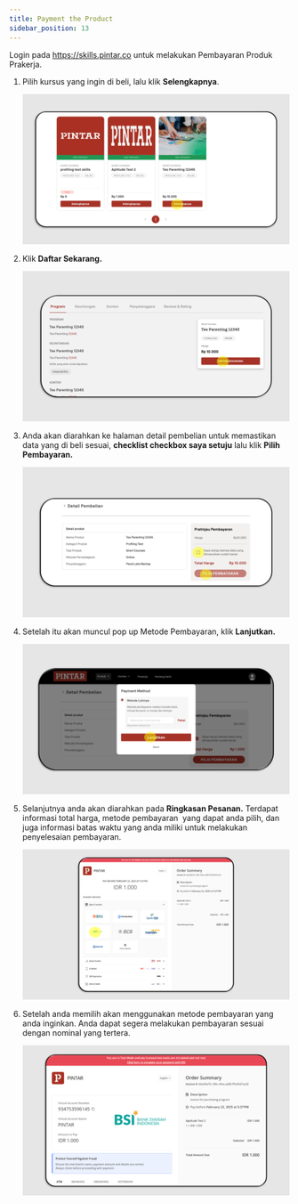 ```yaml
---
title: Payment the Product
sidebar_position: 13
---
```

Login pada https://skills.pintar.co untuk melakukan Pembayaran Produk Prakerja. 

1. Pilih kursus yang ingin di beli, lalu klik **Selengkapnya**.

   ![](/img/payment-skills_indo-1.png)
2. Klik **Daftar Sekarang.**

   ![](/img/payment-skills_indo-2.png)
3. Anda akan diarahkan ke halaman detail pembelian untuk memastikan data yang di beli sesuai, **checklist checkbox saya setuju** lalu klik **Pilih Pembayaran.**

   ![](/img/payment-skills_indo-3.png)
4. Setelah itu akan muncul pop up Metode Pembayaran, klik **Lanjutkan.**

   ![](/img/payment-skills_indo-4.png)
5. Selanjutnya anda akan diarahkan pada **Ringkasan Pesanan.** Terdapat informasi total harga, metode pembayaran  yang dapat anda pilih, dan juga informasi batas waktu yang anda miliki untuk melakukan penyelesaian pembayaran.

   ![](/img/payment-skills-4.png)
6. Setelah anda memilih akan menggunakan metode pembayaran yang anda inginkan. Anda dapat segera melakukan pembayaran sesuai dengan nominal yang tertera. 

   ![](/img/payment-skills-5.png)
